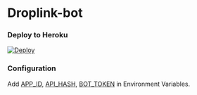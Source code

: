 # Droplink-bot

### Deploy to Heroku
[![Deploy](https://www.herokucdn.com/deploy/button.svg)](https://heroku.com/deploy?template=https://github.com/freecontent/droplink-bot)

### Configuration
Add [APP_ID](https://my.telegram.org/apps), [API_HASH](https://my.telegram.org/apps), [BOT_TOKEN](https://t.me/botfather) in Environment Variables.
